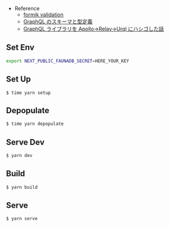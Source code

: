 - Reference
  - [formik validation](https://formik.org/docs/guides/validation)
  - [GraphQL のスキーマと型定義](https://qiita.com/NagaokaKenichi/items/d341dc092012e05d6606)
  - [GraphQL ライブラリを Apollo→Relay→Urql にハシゴした話](https://nulab.com/ja/blog/nulab/graphql-apollo-relay-urql/)

## Set Env

```bash
export NEXT_PUBLIC_FAUNADB_SECRET=HERE_YOUR_KEY
```

## Set Up

```fauna
$ time yarn setup
```

## Depopulate

```bash
$ time yarn depopulate
```

## Serve Dev

```bash
$ yarn dev
```

## Build

```bash
$ yarn build
```

## Serve

```bash
$ yarn serve
```
